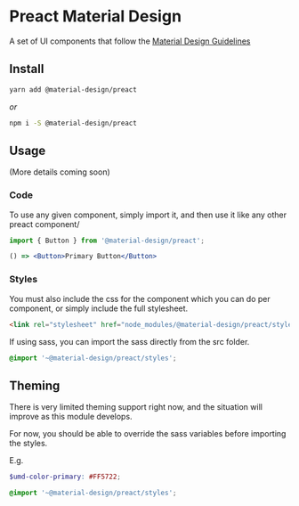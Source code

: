 # Preact Material Design
A set of UI components that follow the [Material Design Guidelines](https://material.io/guidelines/)

## Install
```sh
yarn add @material-design/preact
```
_or_
```sh
npm i -S @material-design/preact
```

## Usage

(More details coming soon)

### Code
To use any given component, simply import it,
and then use it like any other preact component/
```jsx
import { Button } from '@material-design/preact';

() => <Button>Primary Button</Button>
```

### Styles
You must also include the css for the component which you can do per component,
or simply include the full stylesheet.
```html
<link rel="stylesheet" href="node_modules/@material-design/preact/styles.css">
```

If using sass, you can import the sass directly from the src folder.
```scss
@import '~@material-design/preact/styles';
```

## Theming
There is very limited theming support right now,
and the situation will improve as this module develops.

For now, you should be able to override the sass variables before importing the styles.

E.g.
```scss
$umd-color-primary: #FF5722;

@import '~@material-design/preact/styles';
```
